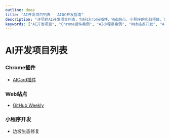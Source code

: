 ```yaml
---
outline: deep
title: "AI开发项目列表 - AIGC开发指南"
description: "详尽的AI开发项目列表，包括Chrome插件、Web站点、小程序的实战项目，使用Claude Code、Cursor、Windsurf等AI工具开发的真实案例。"
keywords: ["AI开发项目", "Chrome插件案例", "AI小程序案例", "Web站点开发", "AI工具实站", "项目列表"]
---
```


# AI开发项目列表


### Chrome插件
- [AICard插件](https://chromewebstore.google.com/detail/ai-card-ai-%E5%8D%A1%E7%89%87%E5%88%86%E4%BA%AB/aiapnabekpjebboeflagjhblnmlhbcoa?authuser=1&hl=zh-CN)

### Web站点
- [GitHub Weekly](https://iohub.inshub.cn)

### 小程序开发
- 边坡生态修复
